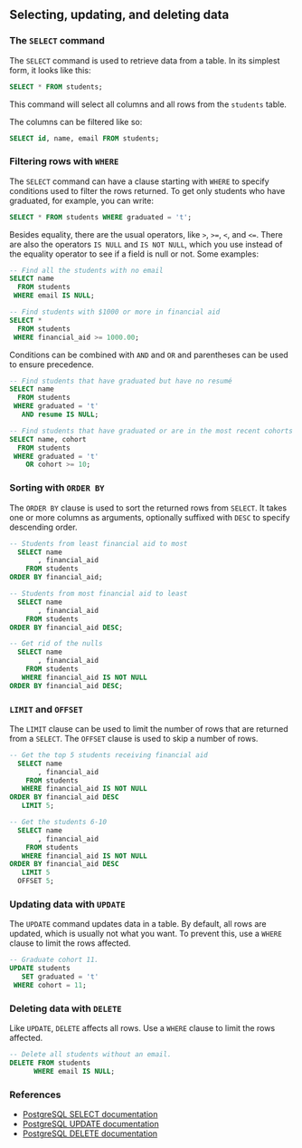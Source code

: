 ## Selecting, updating, and deleting data

### The `SELECT` command

The `SELECT` command is used to retrieve data from a table. In its simplest form, it looks like this:

```sql
SELECT * FROM students;
```

This command will select all columns and all rows from the `students` table.

The columns can be filtered like so:

```sql
SELECT id, name, email FROM students;
```

### Filtering rows with `WHERE`

The `SELECT` command can have a clause starting with `WHERE` to specify conditions used to filter the rows returned. To get only students who have graduated, for example, you can write:

```sql
SELECT * FROM students WHERE graduated = 't';
```

Besides equality, there are the usual operators, like `>`, `>=`, `<`, and `<=`. There are also the operators `IS NULL` and `IS NOT NULL`, which you use instead of the equality operator to see if a field is null or not. Some examples:

```sql
-- Find all the students with no email
SELECT name
  FROM students
 WHERE email IS NULL;

-- Find students with $1000 or more in financial aid
SELECT *
  FROM students
 WHERE financial_aid >= 1000.00;
```

Conditions can be combined with `AND` and `OR` and parentheses can be used to ensure precedence.

```sql
-- Find students that have graduated but have no resumé
SELECT name
  FROM students
 WHERE graduated = 't'
   AND resume IS NULL;

-- Find students that have graduated or are in the most recent cohorts
SELECT name, cohort
  FROM students
 WHERE graduated = 't'
    OR cohort >= 10;
```

### Sorting with `ORDER BY`

The `ORDER BY` clause is used to sort the returned rows from `SELECT`. It takes one or more columns as arguments, optionally suffixed with `DESC` to specify descending order.

```sql
-- Students from least financial aid to most
  SELECT name
       , financial_aid
    FROM students
ORDER BY financial_aid;

-- Students from most financial aid to least
  SELECT name
       , financial_aid
    FROM students
ORDER BY financial_aid DESC;

-- Get rid of the nulls
  SELECT name
       , financial_aid
    FROM students
   WHERE financial_aid IS NOT NULL
ORDER BY financial_aid DESC;
```

### `LIMIT` and `OFFSET`

The `LIMIT` clause can be used to limit the number of rows that are returned from a `SELECT`. The `OFFSET` clause is used to skip a number of rows.

```sql
-- Get the top 5 students receiving financial aid
  SELECT name
       , financial_aid
    FROM students
   WHERE financial_aid IS NOT NULL
ORDER BY financial_aid DESC
   LIMIT 5;

-- Get the students 6-10
  SELECT name
       , financial_aid
    FROM students
   WHERE financial_aid IS NOT NULL
ORDER BY financial_aid DESC
   LIMIT 5
  OFFSET 5;   
```

### Updating data with `UPDATE`

The `UPDATE` command updates data in a table. By default, all rows are updated, which is usually not what you want. To prevent this, use a `WHERE` clause to limit the rows affected.

```sql
-- Graduate cohort 11.
UPDATE students
   SET graduated = 't'
 WHERE cohort = 11;
```

### Deleting data with `DELETE`

Like `UPDATE`, `DELETE` affects all rows. Use a `WHERE` clause to limit the rows affected.

```sql
-- Delete all students without an email.
DELETE FROM students
      WHERE email IS NULL;
```

### References

* [PostgreSQL SELECT documentation](https://www.postgresql.org/docs/9.6/static/sql-select.html)
* [PostgreSQL UPDATE documentation](https://www.postgresql.org/docs/9.6/static/sql-update.html)
* [PostgreSQL DELETE documentation](https://www.postgresql.org/docs/9.6/static/sql-delete.html)
